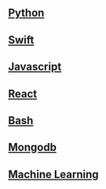 ## [<i class='icon-tech-python tech-icons'></i> Python](snippets/python.md)

## [<i class='icon-tech-swift tech-icons'></i> Swift](snippets/swift/readme.md)

## [<i class='icon-tech-javascript tech-icons'></i> Javascript](#javascript)

## [<i class='icon-tech-react tech-icons'></i> React](#react)

## [<i class="icon-tech-bash tech-icons"></i> Bash](snippets/bash.md)

## [<div class="ps-icon ps-icon-hard-drive tech-icons"></div> Mongodb](#mongodb)

## [<div class="ps-icon ps-icon-robo tech-icons"></div> Machine Learning](snippets/ML.md)
